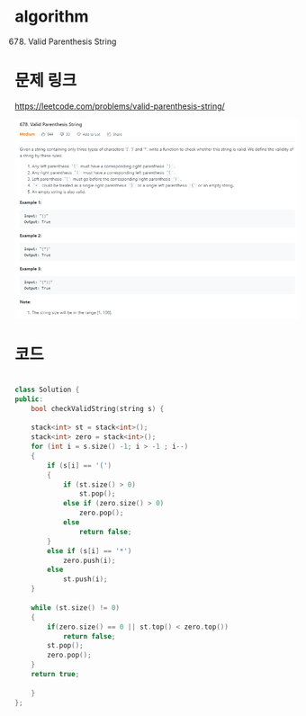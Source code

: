 ﻿# algorithm 
678. Valid Parenthesis String
  

# 문제 링크    
https://leetcode.com/problems/valid-parenthesis-string/


![title](https://github.com/jungmin3834/algorithm/blob/master/image/valid-parenthesis-string.png)

# 코드

```cpp

class Solution {
public:
    bool checkValidString(string s) {
        
    stack<int> st = stack<int>();
	stack<int> zero = stack<int>();
	for (int i = s.size() -1; i > -1 ; i--)
	{
		if (s[i] == '(')
		{
			if (st.size() > 0)
				st.pop();
			else if (zero.size() > 0)
				zero.pop();
			else
				return false;
		}
		else if (s[i] == '*')
			zero.push(i);
		else
			st.push(i);
	}

	while (st.size() != 0)
	{
		if(zero.size() == 0 || st.top() < zero.top())
			return false;
		st.pop();
		zero.pop();
	}
	return true;
        
    }
};

```
